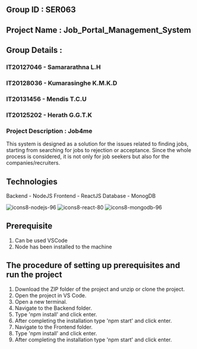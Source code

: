 ## Group ID : SER063

## Project Name : Job_Portal_Management_System

## Group Details : 

### IT20127046 - Samararathna L.H

### IT20128036 - Kumarasinghe K.M.K.D

### IT20131456 - Mendis T.C.U

### IT20125202 - Herath G.G.T.K

### Project Description : Job4me
This system is designed as a solution for the issues related to finding jobs, starting from searching for jobs to rejection or acceptance. Since the whole process is considered, it is not only for job seekers but also for the companies/recruiters.

## Technologies 

Backend  - NodeJS
Frontend - ReactJS
Database - MonogDB

![icons8-nodejs-96](https://user-images.githubusercontent.com/88360235/172019933-57e14003-5046-4de8-a20d-f9571fd902e7.png)      ![icons8-react-80](https://user-images.githubusercontent.com/88360235/172019906-9e90b1ca-e4c1-4171-a2aa-38ecb949740e.png)     ![icons8-mongodb-96](https://user-images.githubusercontent.com/88360235/172019939-71619ffd-266a-4173-a752-f1ab8acd8155.png)

## Prerequisite

1. Can be used VSCode
2. Node has been installed to the machine

## The procedure of setting up prerequisites and run the project

1. Download the ZIP folder of the project and unzip or clone the project.
2. Open the project in VS Code.
3. Open a new terminal.
4. Navigate to the Backend folder.
5. Type 'npm install' and click enter.
6. After completing the installation type 'npm start' and click enter.
7. Navigate to the Frontend folder.
8. Type 'npm install' and click enter.
9. After completing the installation type 'npm start' and click enter.
